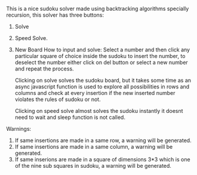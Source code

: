 This is a nice sudoku solver made using backtracking algorithms specially recursion, this solver 
has three buttons:
1. Solve
2. Speed Solve.
3. New Board
   How to input and solve:
Select a number and then click any particular square of choice inside the sudoku to insert the number, to deselect the number either click on del button or select a new number and
repeat the process.

    Clicking on solve solves the sudoku board, but it takes some time as an async javascript function is used to explore all possibilities in rows and columns
   and check at every insertion if the new inserted number violates the rules of sudoku or not.

   Clicking on speed solve almost solves the sudoku instantly it doesnt need to wait and sleep function is not called.

Warnings:
1. If same insertions are made in a same row, a warning will be generated.
2. If same insertions are made in a same column, a warning will be generated.
3. If same inserions are made in a square of dimensions 3*3 which is one of the nine sub squares in sudoku, a warning will be generated.
